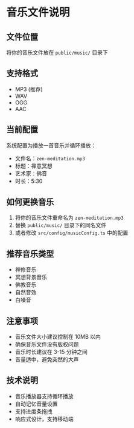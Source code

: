 # 音乐文件说明

## 文件位置
将你的音乐文件放在 `public/music/` 目录下

## 支持格式
- MP3 (推荐)
- WAV
- OGG
- AAC

## 当前配置
系统配置为播放一首音乐并循环播放：
- 文件名：`zen-meditation.mp3`
- 标题：禅意冥想
- 艺术家：佛音
- 时长：5:30

## 如何更换音乐
1. 将你的音乐文件重命名为 `zen-meditation.mp3`
2. 替换 `public/music/` 目录下的同名文件
3. 或者修改 `src/config/musicConfig.ts` 中的配置

## 推荐音乐类型
- 禅修音乐
- 冥想背景音乐
- 佛教音乐
- 自然音效
- 白噪音

## 注意事项
- 音乐文件大小建议控制在 10MB 以内
- 确保音乐文件没有版权问题
- 音乐时长建议在 3-15 分钟之间
- 音量适中，避免突然的大声

## 技术说明
- 音乐播放器支持循环播放
- 自动记忆音量设置
- 支持进度条拖拽
- 响应式设计，支持移动端
